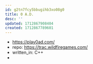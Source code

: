 ```yaml
---
id: g2tn7fcy5bbugihb3xo08g0
title: 0 A.D.
desc: ''
updated: 1712867908404
created: 1712867789601
---
```


- https://play0ad.com/
- repo: https://trac.wildfiregames.com/
- written_in: C++
- 